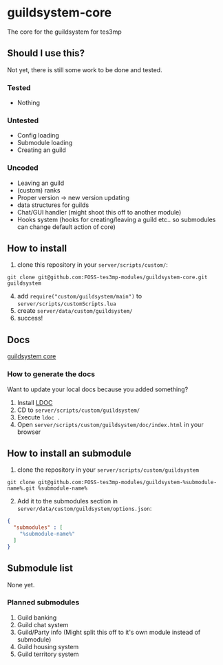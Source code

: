 # guildsystem-core
The core for the guildsystem for tes3mp


## Should I use this?
Not yet, there is still some work to be done and tested.
### Tested
- Nothing

### Untested
- Config loading
- Submodule loading
- Creating an guild

### Uncoded
- Leaving an guild
- (custom) ranks
- Proper version -> new version updating
- data structures for guilds
- Chat/GUI handler (might shoot this off to another module)
- Hooks system (hooks for creating/leaving a guild etc.. so submodules can change default action of core)

## How to install
1. clone this repository in your `server/scripts/custom/`:
```
git clone git@github.com:FOSS-tes3mp-modules/guildsystem-core.git guildsystem
```
4. add `require("custom/guildsystem/main")` to `server/scripts/customScripts.lua`
5. create `server/data/custom/guildsystem/`
6. success!

## Docs
[guildsystem core](https://foss-tes3mp-modules.github.io/guildsystem-core/ "guildsystem core")

### How to generate the docs
Want to update your local docs because you added something?
1. Install [LDOC](https://github.com/stevedonovan/ldoc "github")
2. CD to `server/scripts/custom/guildsystem/`
3. Execute `ldoc .`
4. Open `server/scripts/custom/guildsystem/doc/index.html` in your browser

## How to install an submodule
1. clone the repository in your `server/scripts/custom/guildsystem`
```
git clone git@github.com:FOSS-tes3mp-modules/guildsystem-%submodule-name%.git %submodule-name%
```
2. Add it to the submodules section in `server/data/custom/guildsystem/options.json`:
```json
{
  "submodules" : [
    "%submodule-name%"
  ]
}
```

## Submodule list
None yet.

### Planned submodules
1. Guild banking
2. Guild chat system
3. Guild/Party info (Might split this off to it's own module instead of submodule)
4. Guild housing system
5. Guild territory system
